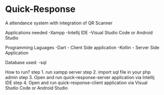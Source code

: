 # Quick-Response
A attendance system with integration of QR Scanner



Applications needed
  -Xampp
  -Intellij IDE
  -Visual Studio Code or Android Studio

Programming Laguages
  -Dart - Client Side application
  -Kotlin - Server Side Application

Database used:
  -sql
  
How to run?
  step 1. run xampp server
  step 2. import sql file in your php admin
  step 3. Open and run quick-response-server application via Intellij IDE
  step 4. Open and run quick-response-client application via Visual Studio Code or Android Studio
